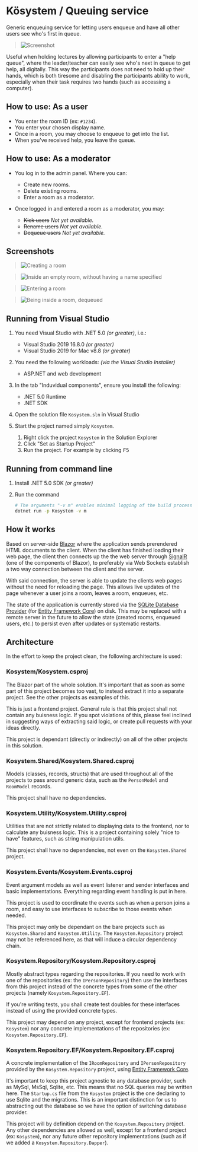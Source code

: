 # Kösystem / Queuing service

Generic enqueuing service for letting users enqueue and have all other users
see who's first in queue.

> ![Screenshot](docs/screenshot01.png)

Useful when holding lectures by allowing participants to enter a "help queue",
where the leader/teacher can easily see who's next in queue to get help, all
digitally. This way the participants does not need to hold up their hands,
which is both tiresome and disabling the participants ability to work,
especially when their task requires two hands (such as accessing a computer).

## How to use: As a user

- You enter the room ID (ex: `#1234`).
- You enter your chosen display name.
- Once in a room, you may choose to enqueue to get into the list.
- When you've received help, you leave the queue.

## How to use: As a moderator

- You log in to the admin panel. Where you can:
  - Create new rooms.
  - Delete existing rooms.
  - Enter a room as a moderator.

- Once logged in and entered a room as a moderator, you may:
  - ~~Kick users~~ *Not yet available.*
  - ~~Rename users~~ *Not yet available.*
  - ~~Dequeue users~~ *Not yet available.*

## Screenshots

> ![Creating a room](docs/screenshot02.png)

> ![Inside an empty room, without having a name specified](docs/screenshot03.png)

> ![Entering a room](docs/screenshot04.png)

> ![Being inside a room, dequeued](docs/screenshot05.png)

## Running from Visual Studio

1. You need Visual Studio with .NET 5.0 *(or greater)*, i.e.:

   - Visual Studio 2019 16.8.0 *(or greater)*
   - Visual Studio 2019 for Mac v8.8 *(or greater)*

2. You need the following workloads: *(via the Visual Studio Installer)*

   - ASP.NET and web development

3. In the tab "Induvidual components", ensure you install the following:

   - .NET 5.0 Runtime
   - .NET SDK

4. Open the solution file `Kosystem.sln` in Visual Studio

5. Start the project named simply `Kosystem`.

   1. Right click the project `Kosystem` in the Solution Explorer
   2. Click "Set as Startup Project"
   3. Run the project. For example by clicking <kbd>F5</kbd>

## Running from command line

1. Install .NET 5.0 SDK *(or greater)*

2. Run the command

   ```sh
   # The arguments "-v m" enables minimal logging of the build process
   dotnet run -p Kosystem -v m
   ```

## How it works

Based on server-side [Blazor](https://dotnet.microsoft.com/apps/aspnet/web-apps/blazor)
where the application sends prerendered HTML documents to the client.
When the client has finished loading their web page, the client then connects
up the the web server through [SignalR](https://dotnet.microsoft.com/apps/aspnet/signalr)
(one of the components of Blazor), to preferably via Web Sockets establish a
two way connection between the client and the server.

With said connection, the server is able to update the clients web pages
without the need for reloading the page. This allows live updates of the page
whenever a user joins a room, leaves a room, enqueues, etc.

The state of the application is currently stored via the
[SQLite Database Provider](https://docs.microsoft.com/en-us/ef/core/providers/sqlite/?tabs=dotnet-core-cli)
(for [Entity Framework Core](https://docs.microsoft.com/en-us/ef/core/)) on
disk. This may be replaced with a remote server in the future to allow the
state (created rooms, enqueued users, etc.) to persist even after updates or
systematic restarts.

## Architecture

In the effort to keep the project clean, the following architecture is used:

### Kosystem/Kosystem.csproj

The Blazor part of the whole solution. It's important that as soon as some part
of this project becomes too vast, to instead extract it into a separate
project. See the other projects as examples of this.

This is just a frontend project. General rule is that this project shall not
contain any buisness logic. If you spot violations of this, please feel
inclined in suggesting ways of extracting said logic, or create pull requests
with your ideas directly.

This project is dependant (directly or indirectly) on all of the other
projects in this solution.

### Kosystem.Shared/Kosystem.Shared.csproj

Models (classes, records, structs) that are used throughout all of the
projects to pass around generic data, such as the `PersonModel` and `RoomModel`
records.

This project shall have no dependencies.

### Kosystem.Utility/Kosystem.Utility.csproj

Utilities that are not strictly related to displaying data to the frontend, nor
to calculate any buisness logic. This is a project containing solely
"nice to have" features, such as string manipulation utils.

This project shall have no dependencies, not even on the `Kosystem.Shared`
project.

### Kosystem.Events/Kosystem.Events.csproj

Event argument models as well as event listener and sender interfaces and basic
implementations. Everything regarding event handling is put in here.

This project is used to coordinate the events such as when a person joins a
room, and easy to use interfaces to subscribe to those events when needed.

This project may only be dependant on the bare projects such as
`Kosystem.Shared` and `Kosystem.Utility`. The `Kosystem.Repository` project
may not be referenced here, as that will induce a circular dependency chain.

### Kosystem.Repository/Kosystem.Repository.csproj

Mostly abstract types regarding the repositories. If you need to work with one
of the repositories (ex: the `IPersonRepository`) then use the interfaces from
this project instead of the concrete types from some of the other projects
(namely `Kosystem.Repository.EF`).

If you're writing tests, you shall create test doubles for these interfaces
instead of using the provided concrete types.

This project may depend on any project, except for frontend projects
(ex: `Kosystem`) nor any concrete implementations of the repositories
(ex: `Kosystem.Repository.EF`).

### Kosystem.Repository.EF/Kosystem.Repository.EF.csproj

A concrete implementation of the `IRoomRepository` and `IPersonRepository`
provided by the `Kosystem.Repository` project, using
[Entity Framework Core](https://docs.microsoft.com/en-us/ef/core/).

It's important to keep this project agnostic to any database provider, such as
MySql, MsSql, Sqlite, etc. This means that no SQL queries may be written here.
The `Startup.cs` file from the `Kosystem` project is the one declaring to use
Sqlite and the migrations. This is an important distinction for us to
abstracting out the database so we have the option of switching database
provider.

This project will by definition depend on the `Kosystem.Repository` project.
Any other dependencies are allowed as well, except for a frontend project
(ex: `Kosystem`), nor any future other repository implementations (such as if
we added a `Kosystem.Repository.Dapper`).

